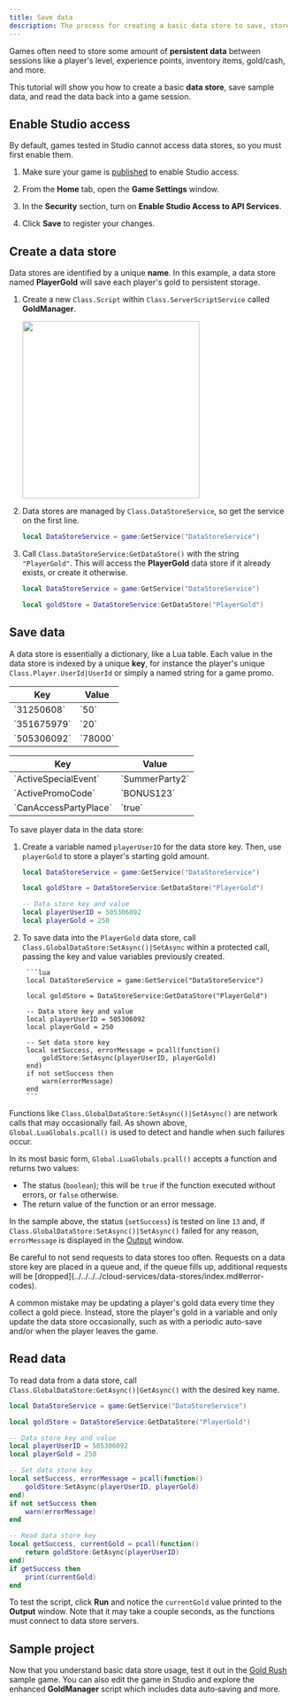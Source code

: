 ```yaml
---
title: Save data
description: The process for creating a basic data store to save, store, and read data back.
---
```


Games often need to store some amount of **persistent data** between sessions like a player's level, experience points, inventory items, gold/cash, and more.

This tutorial will show you how to create a basic **data store**, save sample data, and read the data back into a game session.

## Enable Studio access

By default, games tested in Studio cannot access data stores, so you must first enable them.

1. Make sure your game is [published](../../../../production/publishing/publish-experiences-and-places.md) to enable Studio access.

2. From the **Home** tab, open the **Game Settings** window.

3. In the **Security** section, turn on **Enable Studio Access to API Services**.

4. Click **Save** to register your changes.

## Create a data store

Data stores are identified by a unique **name**. In this example, a data store named **PlayerGold** will save each player's gold to persistent storage.

1. Create a new `Class.Script` within `Class.ServerScriptService` called **GoldManager**.

   <img src="../../../../assets/tutorials/intro-to-saving-data/ServerScriptService-GoldManager.png" width="320" />

2. Data stores are managed by `Class.DataStoreService`, so get the service on the first line.

   ```lua
   local DataStoreService = game:GetService("DataStoreService")
   ```

3. Call `Class.DataStoreService:GetDataStore()` with the string `"PlayerGold"`. This will access the **PlayerGold** data store if it already exists, or create it otherwise.

   ```lua
   local DataStoreService = game:GetService("DataStoreService")

   local goldStore = DataStoreService:GetDataStore("PlayerGold")
   ```

## Save data

A data store is essentially a dictionary, like a Lua table. Each value in the data store is indexed by a unique **key**, for instance the player's unique `Class.Player.UserId|UserId` or simply a named string for a game promo.

<Tabs>
<TabItem label="Player Data Example">
<table>
    <thead>
        <tr>
            <th>Key</th>
            <th>Value</th>
        </tr>
    </thead>
    <tbody>
        <tr>
    <td>`31250608`</td>
    <td>`50`</td>
    </tr>
    <tr>
    <td>`351675979`</td>
    <td>`20`</td>
    </tr>
    <tr>
    <td>`505306092`</td>
    <td>`78000`</td>
    </tr>
    </tbody>
</table>

</TabItem>
<TabItem label="Promo Examples">
<table>
  <thead>
      <tr>
          <th>Key</th>
          <th>Value</th>
      </tr>
  </thead>
  <tbody>
      <tr>
  <td>`ActiveSpecialEvent`</td>
  <td>`SummerParty2`</td>
  </tr>
  <tr>
  <td>`ActivePromoCode`</td>
  <td>`BONUS123`</td>
  </tr>
  <tr>
  <td>`CanAccessPartyPlace`</td>
  <td>`true`</td>
  </tr>
  </tbody>
</table>

</TabItem>
</Tabs>

To save player data in the data store:

1. Create a variable named `playerUserID` for the data store key. Then, use `playerGold` to store a player's starting gold amount.

   ```lua
   local DataStoreService = game:GetService("DataStoreService")

   local goldStore = DataStoreService:GetDataStore("PlayerGold")

   -- Data store key and value
   local playerUserID = 505306092
   local playerGold = 250
   ```

2. To save data into the `PlayerGold` data store, call `Class.GlobalDataStore:SetAsync()|SetAsync` within a protected call, passing the key and value variables previously created.

		```lua
		local DataStoreService = game:GetService("DataStoreService")

		local goldStore = DataStoreService:GetDataStore("PlayerGold")

		-- Data store key and value
		local playerUserID = 505306092
		local playerGold = 250

		-- Set data store key
		local setSuccess, errorMessage = pcall(function()
			goldStore:SetAsync(playerUserID, playerGold)
		end)
		if not setSuccess then
			warn(errorMessage)
		end
		```

Functions like `Class.GlobalDataStore:SetAsync()|SetAsync()` are network calls that may occasionally fail. As shown above, `Global.LuaGlobals.pcall()` is used to detect and handle when such failures occur.

In its most basic form, `Global.LuaGlobals.pcall()` accepts a function and returns two values:

- The status (`boolean`); this will be `true` if the function executed without errors, or `false` otherwise.
- The return value of the function or an error message.

In the sample above, the status (`setSuccess`) is tested on line `13` and, if `Class.GlobalDataStore:SetAsync()|SetAsync()` failed for any reason, `errorMessage` is displayed in the [Output](../../../../studio/output.md) window.

<Alert severity="warning">
Be careful to not send requests to data stores too often. Requests on a data store key are placed in a queue and, if the queue fills up, additional requests will be [dropped](../../../../cloud-services/data-stores/index.md#error-codes).

A common mistake may be updating a player's gold data every time they collect a gold piece. Instead, store the player's gold in a variable and only update the data store occasionally, such as with a periodic auto-save and/or when the player leaves the game.
</Alert>

## Read data

To read data from a data store, call `Class.GlobalDataStore:GetAsync()|GetAsync()` with the desired key name.

```lua
local DataStoreService = game:GetService("DataStoreService")

local goldStore = DataStoreService:GetDataStore("PlayerGold")

-- Data store key and value
local playerUserID = 505306092
local playerGold = 250

-- Set data store key
local setSuccess, errorMessage = pcall(function()
	goldStore:SetAsync(playerUserID, playerGold)
end)
if not setSuccess then
	warn(errorMessage)
end

-- Read data store key
local getSuccess, currentGold = pcall(function()
	return goldStore:GetAsync(playerUserID)
end)
if getSuccess then
	print(currentGold)
end
```

To test the script, click **Run** and notice the `currentGold` value printed to the **Output** window. Note that it may take a couple seconds, as the functions must connect to data store servers.

## Sample project

Now that you understand basic data store usage, test it out in the [Gold Rush](https://www.roblox.com/games/5268331031/Gold-Rush) sample game. You can also edit the game in Studio and explore the enhanced **GoldManager** script which includes data auto‑saving and more.

<UseStudioButton variant="" buttonTextTranslationKey="Action.EditInStudio" placeId="5268331031" universeId="1845192636" />
